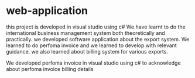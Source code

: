 # web-application
this project is developed in visual studio  using c#
We have learnt to do the international business management system both theoretically and practically. we developed software application about the export system. We learned to do perfoma invoice and we learned to develop with relevant guidance. we also learned about billing system for various exports.

We developed perfoma invoice in visual studio using c# to acknowledge about perfoma invoice billing details
